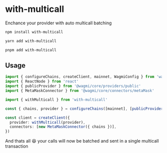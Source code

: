 # with-multicall

Enchance your provider with auto multicall batching

```bash
npm install with-multicall

yarn add with-multicall

pnpm add with-multicall
```

## Usage

```ts
import { configureChains, createClient, mainnet, WagmiConfig } from 'wagmi'
import { ReactNode } from 'react'
import { publicProvider } from '@wagmi/core/providers/public'
import { MetaMaskConnector } from '@wagmi/core/connectors/metaMask'

import { withMulticall } from 'with-multicall'

const { chains, provider } = configureChains([mainnet], [publicProvider()])

const client = createClient({
  provider: withMulticall(provider),
  connectors: [new MetaMaskConnector({ chains })],
})
```

And thats all 😆 your calls will now be batched and sent in a single multicall transaction
